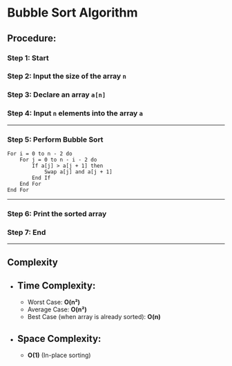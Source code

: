 
# Bubble Sort Algorithm

## Procedure:

###  Step 1: Start  
### Step 2: Input the size of the array `n`  
###  Step 3: Declare an array `a[n]`  
###  Step 4: Input `n` elements into the array `a`  

---

### Step 5: Perform Bubble Sort

```
For i = 0 to n - 2 do  
    For j = 0 to n - i - 2 do  
        If a[j] > a[j + 1] then  
            Swap a[j] and a[j + 1]  
        End If  
    End For  
End For  
```

---

###  Step 6: Print the sorted array  
###  Step 7: End  

---

##  Complexity 

- ##  **Time Complexity**:
  - Worst Case: **O(n²)**  
  - Average Case: **O(n²)**  
  - Best Case (when array is already sorted): **O(n)**

- ## **Space Complexity**:
  - **O(1)** (In-place sorting)
